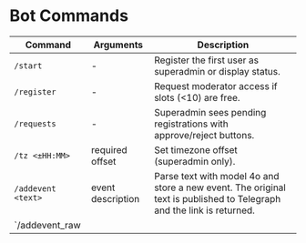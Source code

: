 # Bot Commands

| Command | Arguments | Description |
|---------|-----------|-------------|
| `/start` | - | Register the first user as superadmin or display status. |
| `/register` | - | Request moderator access if slots (<10) are free. |
| `/requests` | - | Superadmin sees pending registrations with approve/reject buttons. |
| `/tz <±HH:MM>` | required offset | Set timezone offset (superadmin only). |
| `/addevent <text>` | event description | Parse text with model 4o and store a new event. The original text is published to Telegraph and the link is returned. |
| `/addevent_raw <title>|<date>|<time>|<location>` | manual fields | Add event without LLM. The bot also creates a Telegraph page with the provided text. |
| `/ask4o <text>` | any text | Send query to model 4o and show plain response (superadmin only). |
| `/events [DATE]` | optional date `YYYY-MM-DD` or `DD.MM.YYYY` | List events for the day with delete and edit buttons. After tapping edit, send `field=value` messages to change data. |
| `python main.py test_telegraph` | - | Verify Telegraph API access. Automatically creates a token if needed and prints the page URL. |

Use `/addevent` to let model 4o extract fields. `/addevent_raw` lets you
input simple data separated by `|` pipes.
